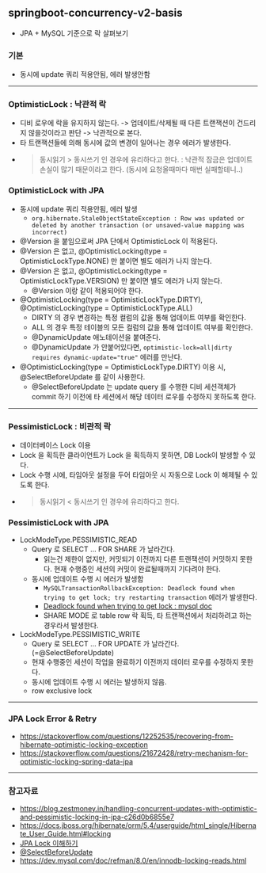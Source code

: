 ## springboot-concurrency-v2-basis
* JPA + MySQL 기준으로 락 살펴보기

### 기본
* 동시에 update 쿼리 적용안됨, 에러 발생안함

---
### OptimisticLock : 낙관적 락
* 디비 로우에 락을 유지하지 않는다. -> 업데이트/삭제될 때 다른 트랜잭션이 건드리지 않을것이라고 판단 -> 낙관적으로 본다.
* 타 트랜잭션들에 의해 동시에 값의 변경이 일어나는 경우 에러가 발생한다.
* > 동시읽기 > 동시쓰기 인 경우에 유리하다고 한다. : 낙관적 잠금은 업데이트 손실이 많기 때문이라고 한다. (동시에 요청올때마다 매번 실패할테니..)

### OptimisticLock with JPA 
* 동시에 update 쿼리 적용안됨, 에러 발생
  * `org.hibernate.StaleObjectStateException : Row was updated or deleted by another transaction (or unsaved-value mapping was incorrect)` 
* @Version 을 붙임으로써 JPA 단에서 OptimisticLock 이 적용된다.
* @Version 은 없고, @OptimisticLocking(type = OptimisticLockType.NONE) 만 붙이면 별도 에러가 나지 않는다.
* @Version 은 없고, @OptimisticLocking(type = OptimisticLockType.VERSION) 만 붙이면 별도 에러가 나지 않는다.
  * @Version 이랑 같이 적용되어야 한다.
* @OptimisticLocking(type = OptimisticLockType.DIRTY), @OptimisticLocking(type = OptimisticLockType.ALL)
  * DIRTY 의 경우 변경하는 특정 컬럼의 값을 통해 업데이트 여부를 확인한다.
  * ALL 의 경우 특정 테이블의 모든 컬럼의 값을 통해 업데이트 여부를 확인한다.
  * @DynamicUpdate 애노테이션을 붙여준다.
  * @DynamicUpdate 가 안붙어있다면, `optimistic-lock=all|dirty requires dynamic-update="true"` 에러를 만난다.
* @OptimisticLocking(type = OptimisticLockType.DIRTY) 이용 시, @SelectBeforeUpdate 를 같이 사용한다.
  * @SelectBeforeUpdate 는 update query 를 수행한 디비 세션객체가 commit 하기 이전에 타 세션에서 해당 데이터 로우를 수정하지 못하도록 한다.

---
### PessimisticLock : 비관적 락
* 데이터베이스 Lock 이용
* Lock 을 획득한 클라이언트가 Lock 을 획득하지 못하면, DB Lock이 발생할 수 있다.
* Lock 수행 시에, 타임아웃 설정을 두어 타임아웃 시 자동으로 Lock 이 해제될 수 있도록 한다.
* > 동시읽기 < 동시쓰기 인 경우에 유리하다고 한다.

### PessimisticLock with JPA
* LockModeType.PESSIMISTIC_READ
  * Query 로 SELECT ... FOR SHARE 가 날라간다.
    * 읽는건 제한이 없지만, 커밋되기 이전까지 다른 트랜잭션이 커밋하지 못한다. 현재 수행중인 세션의 커밋이 완료될때까지 기다려야 한다.
  * 동시에 업데이트 수행 시 에러가 발생함
    * `MySQLTransactionRollbackException: Deadlock found when trying to get lock; try restarting transaction` 에러가 발생한다.
    * [Deadlock found when trying to get lock : mysql doc](https://dev.mysql.com/doc/refman/8.0/en/innodb-deadlock-example.html)
    * SHARE MODE 로 table row 락 획득, 타 트랜잭션에서 처리하려고 하는 경우라서 발생한다.
* LockModeType.PESSIMISTIC_WRITE
  * Query 로 SELECT ... FOR UPDATE 가 날라간다. (=@SelectBeforeUpdate)
  * 현재 수행중인 세션이 작업을 완료하기 이전까지 데이터 로우를 수정하지 못한다.
  * 동시에 업데이트 수행 시 에러는 발생하지 않음.
  * row exclusive lock

---
### JPA Lock Error & Retry
* https://stackoverflow.com/questions/12252535/recovering-from-hibernate-optimistic-locking-exception
* https://stackoverflow.com/questions/21672428/retry-mechanism-for-optimistic-locking-spring-data-jpa

---
### 참고자료
* https://blog.zestmoney.in/handling-concurrent-updates-with-optimistic-and-pessimistic-locking-in-jpa-c26d0b6855e7
* https://docs.jboss.org/hibernate/orm/5.4/userguide/html_single/Hibernate_User_Guide.html#locking
* [JPA Lock 이해하기](https://reiphiel.tistory.com/entry/understanding-jpa-lock)
* [@SelectBeforeUpdate](https://dololak.tistory.com/446)
* https://dev.mysql.com/doc/refman/8.0/en/innodb-locking-reads.html